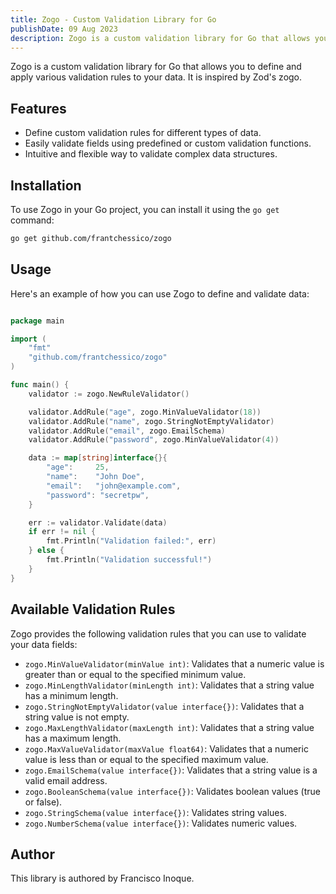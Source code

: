 ```yaml
---
title: Zogo - Custom Validation Library for Go
publishDate: 09 Aug 2023
description: Zogo is a custom validation library for Go that allows you to define and apply various validation rules to your data. It is inspired by Zod's zogo.
---
```





Zogo is a custom validation library for Go that allows you to define and apply various validation rules to your data. It is inspired by Zod's zogo.

## Features

- Define custom validation rules for different types of data.
- Easily validate fields using predefined or custom validation functions.
- Intuitive and flexible way to validate complex data structures.

## Installation

To use Zogo in your Go project, you can install it using the `go get` command:

```sh
go get github.com/frantchessico/zogo

```
## Usage
Here's an example of how you can use Zogo to define and validate data:


```go

package main

import (
    "fmt"
    "github.com/frantchessico/zogo"
)

func main() {
    validator := zogo.NewRuleValidator()

    validator.AddRule("age", zogo.MinValueValidator(18))
    validator.AddRule("name", zogo.StringNotEmptyValidator)
    validator.AddRule("email", zogo.EmailSchema)
    validator.AddRule("password", zogo.MinValueValidator(4))

    data := map[string]interface{}{
        "age":     25,
        "name":    "John Doe",
        "email":   "john@example.com",
        "password": "secretpw",
    }

    err := validator.Validate(data)
    if err != nil {
        fmt.Println("Validation failed:", err)
    } else {
        fmt.Println("Validation successful!")
    }
}
```

## Available Validation Rules

Zogo provides the following validation rules that you can use to validate your data fields:

- `zogo.MinValueValidator(minValue int)`: Validates that a numeric value is greater than or equal to the specified minimum value.
- `zogo.MinLengthValidator(minLength int)`: Validates that a string value has a minimum length.
- `zogo.StringNotEmptyValidator(value interface{})`: Validates that a string value is not empty.
- `zogo.MaxLengthValidator(maxLength int)`: Validates that a string value has a maximum length.
- `zogo.MaxValueValidator(maxValue float64)`: Validates that a numeric value is less than or equal to the specified maximum value.
- `zogo.EmailSchema(value interface{})`: Validates that a string value is a valid email address.
- `zogo.BooleanSchema(value interface{})`: Validates boolean values (true or false).
- `zogo.StringSchema(value interface{})`: Validates string values.
- `zogo.NumberSchema(value interface{})`: Validates numeric values.


## Author

This library is authored by Francisco Inoque.
